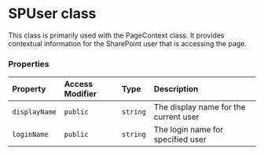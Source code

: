 # SPUser class





This class is primarily used with the PageContext class. It provides contextual information 
for the SharePoint user that is accessing the page. 




### Properties

| Property	   | Access Modifier | Type	| Description|
|:-------------|:----|:-------|:-----------|
|`displayName`     | `public` | `string` | The display name for the current user |
|`loginName`     | `public` | `string` | The login name for specified user |





